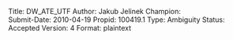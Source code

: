 Title:       DW_ATE_UTF
Author:      Jakub Jelinek
Champion:    
Submit-Date: 2010-04-19
Propid:      100419.1
Type:        Ambiguity
Status:      Accepted
Version:     4
Format:      plaintext


